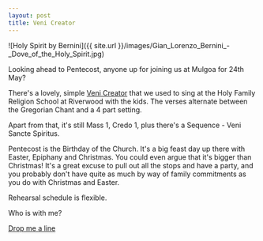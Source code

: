 ```yaml
---
layout: post
title: Veni Creator
---
```


![Holy Spirit by Bernini]({{ site.url }}/images/Gian_Lorenzo_Bernini_-_Dove_of_the_Holy_Spirit.jpg)

Looking ahead to Pentecost, anyone up for joining us at Mulgoa for 24th May?

There's a lovely, simple [Veni Creator](http://musique.liturgique.free.fr/partitions/Veni%20Creator%20-%20Chanoine%20COUTURIER%20-%202p.pdf) that we used to sing at the Holy Family Religion School at Riverwood with the kids.  The verses alternate between the Gregorian Chant and a 4 part setting.

Apart from that, it's still Mass 1, Credo 1, plus there's a Sequence - Veni Sancte Spiritus.

Pentecost is the Birthday of the Church.  It's a big feast day up there with Easter, Epiphany and Christmas.  You could even argue that it's bigger than Christmas!  It's a great excuse to pull out all the stops and have a party, and you probably don't have quite as much by way of family commitments as you do with Christmas and Easter.

Rehearsal schedule is flexible.

Who is with me?

[Drop me a line](mailto:veronica@brandt.id.au)
